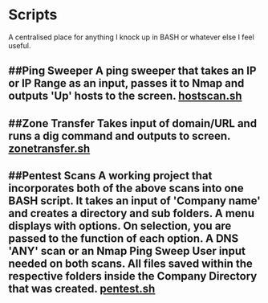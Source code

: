 # Scripts

A centralised place for anything I knock up in BASH or whatever else I feel useful. 

##Ping Sweeper
A ping sweeper that takes an IP or IP Range as an input, passes it to Nmap and outputs 'Up' hosts to the screen.
[hostscan.sh](https://github.com/InfoSecPS/scripts/blob/master/bash/hostscan.sh)
---
##Zone Transfer
Takes input of domain/URL and runs a dig command and outputs to screen.
[zonetransfer.sh](https://github.com/InfoSecPS/scripts/blob/master/bash/zonetransfer.sh)
---
##Pentest Scans
A working project that incorporates both of the above scans into one BASH script.
It takes an input of 'Company name' and creates a directory and sub folders. 
A menu displays with options. On selection, you are passed to the function of each option. A DNS 'ANY' scan or an Nmap Ping Sweep
User input needed on both scans. 
All files saved within the respective folders inside the Company Directory that was created. 
[pentest.sh](https://github.com/InfoSecPS/scripts/blob/master/bash/pentest.sh)
---

